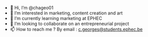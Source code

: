 - 👋 Hi, I’m @chageo01
- 👀 I’m interested in marketing, content creation and art
- 🌱 I’m currently learning marketing at EPHEC
- 💞️ I’m looking to collaborate on an entrepreneurial project
- 📫 How to reach me ? By email : c.georges@students.ephec.be

<!---
chageo01/chageo01 is a ✨ special ✨ repository because its `README.md` (this file) appears on your GitHub profile.
You can click the Preview link to take a look at your changes.
--->
